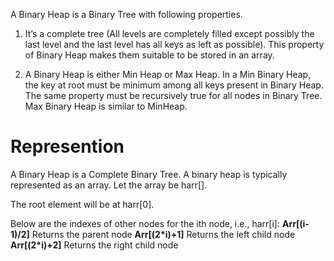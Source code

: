 A Binary Heap is a Binary Tree with following properties.
1) It’s a complete tree (All levels are completely filled except possibly the last level and the last level has all keys as left as possible). This property of Binary Heap makes them suitable to be stored in an array.

2) A Binary Heap is either Min Heap or Max Heap. In a Min Binary Heap, the key at root must be minimum among all keys present in Binary Heap. The same property must be recursively true for all nodes in Binary Tree. Max Binary Heap is similar to MinHeap.

# Represention
A Binary Heap is a Complete Binary Tree. A binary heap is typically represented as an array.
Let the array be harr[].

The root element will be at harr[0].

Below are the indexes of other nodes for the ith node, i.e., harr[i]:
**Arr[(i-1)/2]**	Returns the parent node
**Arr[(2*i)+1]** Returns the left child node
**Arr[(2*i)+2]** 	Returns the right child node
